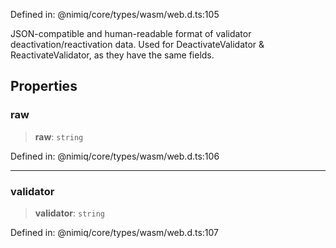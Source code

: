 Defined in: @nimiq/core/types/wasm/web.d.ts:105

JSON-compatible and human-readable format of validator deactivation/reactivation data.
Used for DeactivateValidator & ReactivateValidator, as they have the same fields.

## Properties

### raw

> **raw**: `string`

Defined in: @nimiq/core/types/wasm/web.d.ts:106

***

### validator

> **validator**: `string`

Defined in: @nimiq/core/types/wasm/web.d.ts:107
